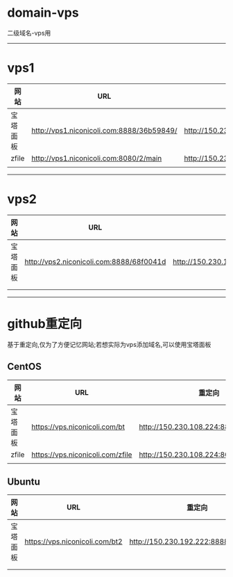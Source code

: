 <meta http-equiv="Content-Type" content="text/html; charset=utf-8" />


# domain-vps
二级域名-vps用

---

# vps1
| 网站 | URL | IP |
|---|---|---|
| 宝塔面板 | http://vps1.niconicoli.com:8888/36b59849/ | http://150.230.108.224:8888/36b59849 |
| zfile | http://vps1.niconicoli.com:8080/2/main | http://150.230.108.224:8080/2/main/root |
|  |  |  |

---

# vps2
| 网站 | URL | 重定向 |
|---|---|---|
| 宝塔面板 | http://vps2.niconicoli.com:8888/68f0041d | http://150.230.192.222:8888/68f0041d |
|  |  |  |
|  |  |  |

---

# github重定向
基于重定向,仅为了方便记忆网站;若想实际为vps添加域名,可以使用宝塔面板

## CentOS

| 网站     | URL                      | 重定向                                  |
| -------- | ------------------------ | --------------------------------------- |
| 宝塔面板 | https://vps.niconicoli.com/bt    | http://150.230.108.224:8888/36b59849    |
| zfile    | https://vps.niconicoli.com/zfile | http://150.230.108.224:8080/2/main/root |
|          |                          |                                         |

## Ubuntu

| 网站     | URL  | 重定向                                  |
| -------- | ---- | --------------------------------------- |
| 宝塔面板 | https://vps.niconicoli.com/bt2 | http://150.230.192.222:8888/68f0041d |
|      |      |      |
|      |      |      |

